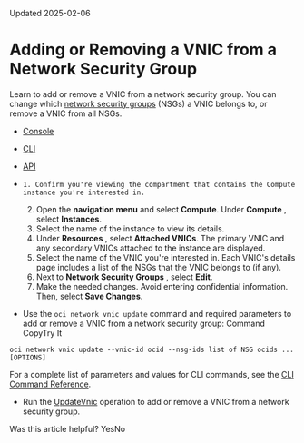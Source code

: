 Updated 2025-02-06
# Adding or Removing a VNIC from a Network Security Group
Learn to add or remove a VNIC from a network security group.
You can change which [network security groups](https://docs.oracle.com/en-us/iaas/Content/Network/Concepts/networksecuritygroups.htm#Network_Security_Groups) (NSGs) a VNIC belongs to, or remove a VNIC from all NSGs.
  * [Console](https://docs.oracle.com/en-us/iaas/Content/Network/Tasks/managingvnics_tasks-nsg.htm)
  * [CLI](https://docs.oracle.com/en-us/iaas/Content/Network/Tasks/managingvnics_tasks-nsg.htm)
  * [API](https://docs.oracle.com/en-us/iaas/Content/Network/Tasks/managingvnics_tasks-nsg.htm)


  *     1. Confirm you're viewing the compartment that contains the Compute instance you're interested in. 
    2. Open the **navigation menu** and select **Compute**. Under **Compute** , select **Instances**.
    3. Select the name of the instance to view its details.
    4. Under **Resources** , select **Attached VNICs**.
The primary VNIC and any secondary VNICs attached to the instance are displayed. 
    5. Select the name of the VNIC you're interested in.
Each VNIC's details page includes a list of the NSGs that the VNIC belongs to (if any).
    6. Next to **Network Security Groups** , select **Edit**.
    7. Make the needed changes. Avoid entering confidential information. Then, select **Save Changes**.
  * Use the `oci network vnic update` command and required parameters to add or remove a VNIC from a network security group:
Command
CopyTry It
```
oci network vnic update --vnic-id ocid --nsg-ids list of NSG ocids ... [OPTIONS]
```

For a complete list of parameters and values for CLI commands, see the [CLI Command Reference](https://docs.oracle.com/iaas/tools/oci-cli/latest).
  * Run the [UpdateVnic](https://docs.oracle.com/iaas/api/#/en/iaas/latest/Vnic/UpdateVnic) operation to add or remove a VNIC from a network security group.


Was this article helpful?
YesNo

